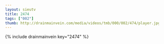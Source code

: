 ```yaml
--- 
layout: sieutv
title: 2474
tags: ["002"]
thumb: http://drainmainvein.com/media/videos/tmb/000/002/474/player.jpg
---
```

{% include drainmainvein key="2474" %} 
